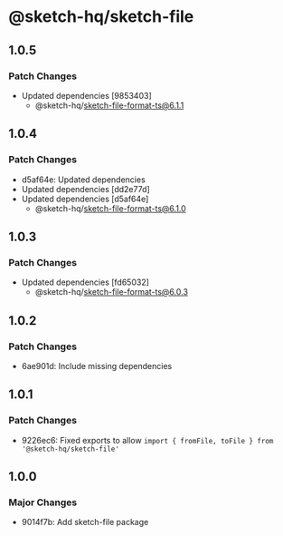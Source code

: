 # @sketch-hq/sketch-file

## 1.0.5

### Patch Changes

- Updated dependencies [9853403]
  - @sketch-hq/sketch-file-format-ts@6.1.1

## 1.0.4

### Patch Changes

- d5af64e: Updated dependencies
- Updated dependencies [dd2e77d]
- Updated dependencies [d5af64e]
  - @sketch-hq/sketch-file-format-ts@6.1.0

## 1.0.3

### Patch Changes

- Updated dependencies [fd65032]
  - @sketch-hq/sketch-file-format-ts@6.0.3

## 1.0.2

### Patch Changes

- 6ae901d: Include missing dependencies

## 1.0.1

### Patch Changes

- 9226ec6: Fixed exports to allow
  `import { fromFile, toFile } from '@sketch-hq/sketch-file'`

## 1.0.0

### Major Changes

- 9014f7b: Add sketch-file package
